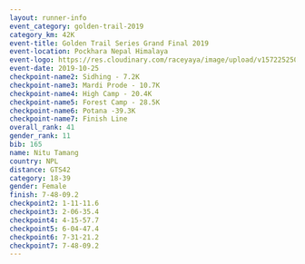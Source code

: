 ```yaml
---
layout: runner-info 
event_category: golden-trail-2019 
category_km: 42K 
event-title: Golden Trail Series Grand Final 2019 
event-location: Pockhara Nepal Himalaya 
event-logo: https://res.cloudinary.com/raceyaya/image/upload/v1572252502/logo/goldentrail-2019_k6n0ge.jpg 
event-date: 2019-10-25 
checkpoint-name2: Sidhing - 7.2K
checkpoint-name3: Mardi Prode - 10.7K
checkpoint-name4: High Camp - 20.4K
checkpoint-name5: Forest Camp - 28.5K 
checkpoint-name6: Potana -39.3K
checkpoint-name7: Finish Line
overall_rank: 41
gender_rank: 11
bib: 165
name: Nitu Tamang
country: NPL
distance: GTS42
category: 18-39
gender: Female
finish: 7-48-09.2
checkpoint2: 1-11-11.6
checkpoint3: 2-06-35.4
checkpoint4: 4-15-57.7
checkpoint5: 6-04-47.4
checkpoint6: 7-31-21.2
checkpoint7: 7-48-09.2
---
```

